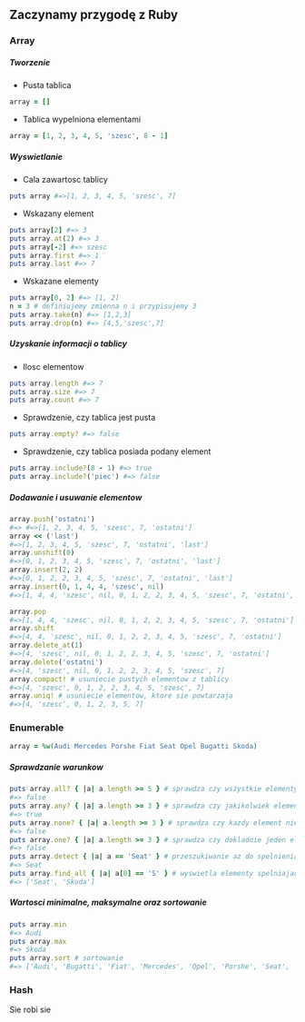 ## Zaczynamy przygodę z Ruby

### Array

##### Tworzenie
- Pusta tablica
```ruby
array = []
```
- Tablica wypelniona elementami
```ruby
array = [1, 2, 3, 4, 5, 'szesc', 8 - 1]
```
##### Wyswietlanie
- Cala zawartosc tablicy
```ruby
puts array #=>[1, 2, 3, 4, 5, 'szesc', 7]
```
- Wskazany element
```ruby
puts array[2] #=> 3
puts array.at(2) #=> 3
puts array[-2] #=> szesc
puts array.first #=> 1
puts array.last #=> 7
```
- Wskazane elementy
```ruby
puts array[0, 2] #=> [1, 2]
n = 3 # definiujemy zmienna n i przypisujemy 3
puts array.take(n) #=> [1,2,3]
puts array.drop(n) #=> [4,5,'szesc',7]
```
##### Uzyskanie informacji o tablicy
- Ilosc elementow
```ruby
puts array.length #=> 7
puts array.size #=> 7
puts array.count #=> 7
```
- Sprawdzenie, czy tablica jest pusta
```ruby
puts array.empty? #=> false
```
- Sprawdzenie, czy tablica posiada podany element
```ruby
puts array.include?(8 - 1) #=> true
puts array.include?('piec') #=> false
```
##### Dodawanie i usuwanie elementow
```ruby
array.push('ostatni')
#=> #=>[1, 2, 3, 4, 5, 'szesc', 7, 'ostatni']
array << ('last')
#=>[1, 2, 3, 4, 5, 'szesc', 7, 'ostatni', 'last']
array.unshift(0)
#=>[0, 1, 2, 3, 4, 5, 'szesc', 7, 'ostatni', 'last']
array.insert(2, 2)
#=>[0, 1, 2, 2, 3, 4, 5, 'szesc', 7, 'ostatni', 'last']
array.insert(0, 1, 4, 4, 'szesc', nil)
#=>[1, 4, 4, 'szesc', nil, 0, 1, 2, 2, 3, 4, 5, 'szesc', 7, 'ostatni', 'last']

array.pop
#=>[1, 4, 4, 'szesc', nil, 0, 1, 2, 2, 3, 4, 5, 'szesc', 7, 'ostatni']
array.shift
#=>[4, 4, 'szesc', nil, 0, 1, 2, 2, 3, 4, 5, 'szesc', 7, 'ostatni']
array.delete_at(1)
#=>[4, 'szesc', nil, 0, 1, 2, 2, 3, 4, 5, 'szesc', 7, 'ostatni']
array.delete('ostatni')
#=>[4, 'szesc', nil, 0, 1, 2, 2, 3, 4, 5, 'szesc', 7]
array.compact! # usuniecie pustych elementow z tablicy
#=>[4, 'szesc', 0, 1, 2, 2, 3, 4, 5, 'szesc', 7]
array.uniq! # usuniecie elementow, ktore sie powtarzaja
#=>[4, 'szesc', 0, 1, 2, 3, 5, 7]
```
### Enumerable
```Ruby
array = %w(Audi Mercedes Porshe Fiat Seat Opel Bugatti Skoda)
```
##### Sprawdzanie warunkow
```Ruby
puts array.all? { |a| a.length >= 5 } # sprawdza czy wszystkie elementy spelniaja warunek
#=> false
puts array.any? { |a| a.length >= 3 } # sprawdza czy jakikolwiek element spelnia warunek
#=> true
puts array.none? { |a| a.length >= 3 } # sprawdza czy kazdy element nie spelnia warunku
#=> false
puts array.one? { |a| a.length >= 3 } # sprawdza czy dokladnie jeden element spelnia warunek
#=> false
puts array.detect { |a| a == 'Seat' } # przeszukiwanie az do spelnienia warunku
#=> Seat
puts array.find_all { |a| a[0] == 'S' } # wyswietla elementy spelniajace warunek
#=> ['Seat', 'Skoda']
```
##### Wartosci minimalne, maksymalne oraz sortowanie
```ruby
puts array.min
#=> Audi
puts array.max
#=> Skoda
puts array.sort # sortowanie
#=> ['Audi', 'Bugatti', 'Fiat', 'Mercedes', 'Opel', 'Porshe', 'Seat', 'Skoda']
```

### Hash
Sie robi sie
